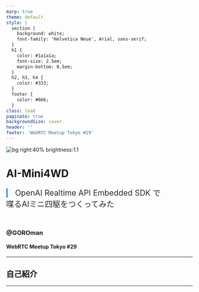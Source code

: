 ```yaml
---
marp: true
theme: default
style: |
  section {
    background: white;
    font-family: 'Helvetica Neue', Arial, sans-serif;
  }
  h1 {
    color: #1a1a1a;
    font-size: 2.5em;
    margin-bottom: 0.5em;
  }
  h2, h3, h4 {
    color: #333;
  }
  footer {
    color: #666;
  }
class: lead
paginate: true
backgroundSize: cover
header: ''
footer: 'WebRTC Meetup Tokyo #29'
---
```


<!-- _class: lead -->

![bg right:40% brightness:1.1](https://raw.githubusercontent.com/GOROman/AI-Mini4WD/main/docs/images/mini4wd.jpg)

# AI-Mini4WD

<span style="font-size: 1.5em; color: #2B2B2B; border-left: 4px solid #3498db; padding-left: 20px">OpenAI Realtime API Embedded SDK で<br>喋るAIミニ四駆をつくってみた</span>

<br>

### @GOROman
#### WebRTC Meetup Tokyo #29

---

## 自己紹介
---
